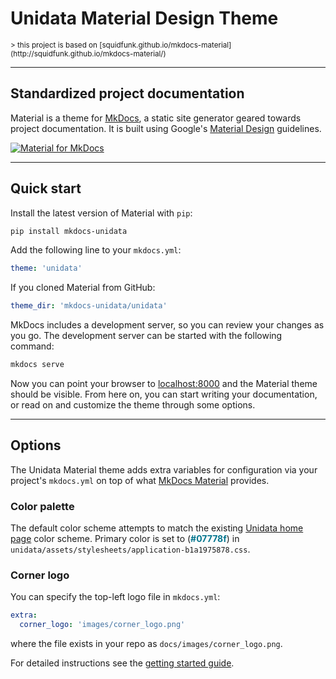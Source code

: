# Unidata Material Design Theme
<small>
> this project is based on [squidfunk.github.io/mkdocs-material](http://squidfunk.github.io/mkdocs-material/)
</small>

---

## Standardized project documentation


Material is a theme for [MkDocs][1], a static site generator geared
towards project documentation. It is built using Google's [Material Design][2]
guidelines.

[![Material for MkDocs](images/material.png)](images/material.png)

  [1]: http://www.mkdocs.org
  [2]: https://www.google.com/design/spec/material-design

---

## Quick start

Install the latest version of Material with `pip`:

``` sh
pip install mkdocs-unidata
```

Add the following line to your `mkdocs.yml`:

``` yaml
theme: 'unidata'
```

If you cloned Material from GitHub:

``` yaml
theme_dir: 'mkdocs-unidata/unidata'
```

MkDocs includes a development server, so you can review your changes as you go.
The development server can be started with the following command:

``` sh
mkdocs serve
```

Now you can point your browser to [localhost:8000][9] and the Material theme
should be visible. From here on, you can start writing your documentation, or
read on and customize the theme through some options.

  [9]: http://localhost:8000

---

## Options

The Unidata Material theme adds extra variables for configuration via your
project's `mkdocs.yml` on top of what [MkDocs Material](http://squidfunk.github.io/mkdocs-material/getting-started/) provides.

### Color palette

The default color scheme attempts to match the existing [Unidata home page](http://www.unidata.ucar.edu) color scheme. Primary color is set to (<span style="font-weight:bold;color:#07778f;">#07778f</span>) in `unidata/assets/stylesheets/application-b1a1975878.css`.

### Corner logo

You can specify the top-left logo file in `mkdocs.yml`:

``` yaml
extra:
  corner_logo: 'images/corner_logo.png'
```

where the file exists in your repo as `docs/images/corner_logo.png`.

For detailed instructions see the [getting started guide][3].

  [3]: getting-started.md

